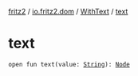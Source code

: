[fritz2](../../index.md) / [io.fritz2.dom](../index.md) / [WithText](index.md) / [text](./text.md)

# text

`open fun text(value: `[`String`](https://kotlinlang.org/api/latest/jvm/stdlib/kotlin/-string/index.html)`): `[`Node`](https://kotlinlang.org/api/latest/jvm/stdlib/org.w3c.dom/-node/index.html)